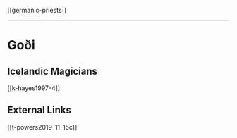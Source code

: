[[germanic-priests]]

---

# Goði 

## Icelandic Magicians
[[k-hayes1997-4]]

## External Links
[[t-powers2019-11-15c]]